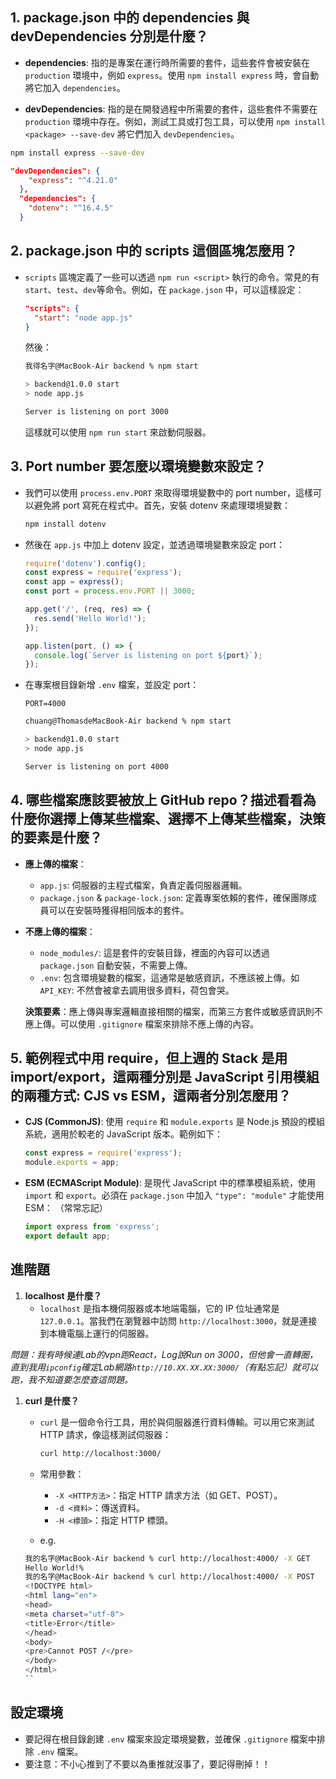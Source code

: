 ## 1. package.json 中的 dependencies 與 devDependencies 分別是什麼？

- **dependencies**: 指的是專案在運行時所需要的套件，這些套件會被安裝在 `production` 環境中，例如 `express`。使用 `npm install express` 時，會自動將它加入 `dependencies`。

  
- **devDependencies**: 指的是在開發過程中所需要的套件，這些套件不需要在 `production` 環境中存在。例如，測試工具或打包工具，可以使用 `npm install <package> --save-dev` 將它們加入 `devDependencies`。

```bash
npm install express --save-dev
```

```json
"devDependencies": {
    "express": "^4.21.0"
  },
  "dependencies": {
    "dotenv": "^16.4.5"
  }
```

## 2. package.json 中的 scripts 這個區塊怎麼用？

- `scripts` 區塊定義了一些可以透過 `npm run <script>` 執行的命令。常見的有 `start`、`test`、`dev`等命令。例如，在 `package.json` 中，可以這樣設定：

    ```json
    "scripts": {
      "start": "node app.js"
    }
    ```
    然後：

    ```bash
    我得名字@MacBook-Air backend % npm start

    > backend@1.0.0 start
    > node app.js

    Server is listening on port 3000
    ```


    這樣就可以使用 `npm run start` 來啟動伺服器。

## 3. Port number 要怎麼以環境變數來設定？

- 我們可以使用 `process.env.PORT` 來取得環境變數中的 port number，這樣可以避免將 port 寫死在程式中。首先，安裝 dotenv 來處理環境變數：

    ```bash
    npm install dotenv
    ```

- 然後在 `app.js` 中加上 dotenv 設定，並透過環境變數來設定 port：

    ```javascript
    require('dotenv').config();
    const express = require('express');
    const app = express();
    const port = process.env.PORT || 3000;

    app.get('/', (req, res) => {
      res.send('Hello World!');
    });

    app.listen(port, () => {
      console.log(`Server is listening on port ${port}`);
    });
    ```

- 在專案根目錄新增 `.env` 檔案，並設定 port：

    ```plaintext
    PORT=4000
    ```

    ```bash
    chuang@ThomasdeMacBook-Air backend % npm start         

    > backend@1.0.0 start
    > node app.js

    Server is listening on port 4000
    ```

## 4. 哪些檔案應該要被放上 GitHub repo？描述看看為什麼你選擇上傳某些檔案、選擇不上傳某些檔案，決策的要素是什麼？

- **應上傳的檔案**：
    - `app.js`: 伺服器的主程式檔案，負責定義伺服器邏輯。
    - `package.json` & `package-lock.json`: 定義專案依賴的套件，確保團隊成員可以在安裝時獲得相同版本的套件。

- **不應上傳的檔案**：
    - `node_modules/`: 這是套件的安裝目錄，裡面的內容可以透過 `package.json` 自動安裝，不需要上傳。
    - `.env`: 包含環境變數的檔案，這通常是敏感資訊，不應該被上傳。如`API_KEY`: 不然會被拿去調用很多資料，荷包會哭。

    **決策要素**：應上傳與專案邏輯直接相關的檔案，而第三方套件或敏感資訊則不應上傳。可以使用 `.gitignore` 檔案來排除不應上傳的內容。

## 5. 範例程式中用 require，但上週的 Stack 是用 import/export，這兩種分別是 JavaScript 引用模組的兩種方式: CJS vs ESM，這兩者分別怎麼用？

- **CJS (CommonJS)**: 使用 `require` 和 `module.exports` 是 Node.js 預設的模組系統，適用於較老的 JavaScript 版本。範例如下：

    ```javascript
    const express = require('express');
    module.exports = app;
    ```

- **ESM (ECMAScript Module)**: 是現代 JavaScript 中的標準模組系統，使用 `import` 和 `export`。必須在 `package.json` 中加入 `"type": "module"` 才能使用 ESM： （常常忘記）

    ```javascript
    import express from 'express';
    export default app;
    ```

## 進階題

1. **localhost 是什麼？**
   - `localhost` 是指本機伺服器或本地端電腦，它的 IP 位址通常是 `127.0.0.1`。當我們在瀏覽器中訪問 `http://localhost:3000`，就是連接到本機電腦上運行的伺服器。
  
  *問題：我有時候連Lab的vpn跑React，Log說Run on 3000，但他會一直轉圈，直到我用`ipconfig`確定Lab網路`http://10.XX.XX.XX:3000/`（有點忘記）就可以跑，我不知道要怎麼查這問題。*

1. **curl 是什麼？**
   - `curl` 是一個命令行工具，用於與伺服器進行資料傳輸。可以用它來測試 HTTP 請求，像這樣測試伺服器：

     ```bash
     curl http://localhost:3000/
     ```

   - 常用參數：
     - `-X <HTTP方法>`：指定 HTTP 請求方法（如 GET、POST）。
     - `-d <資料>`：傳送資料。
     - `-H <標頭>`：指定 HTTP 標頭。
   
   - e.g.
  
    ```bash
    我的名字@MacBook-Air backend % curl http://localhost:4000/ -X GET
    Hello World!%                                                                                                                                   
    我的名字@MacBook-Air backend % curl http://localhost:4000/ -X POST
    <!DOCTYPE html>
    <html lang="en">
    <head>
    <meta charset="utf-8">
    <title>Error</title>
    </head>
    <body>
    <pre>Cannot POST /</pre>
    </body>
    </html>
    `` 

## 設定環境

- 要記得在根目錄創建 `.env` 檔案來設定環境變數，並確保 `.gitignore` 檔案中排除 `.env` 檔案。
- 要注意：不小心推到了不要以為重推就沒事了，要記得刪掉！！

